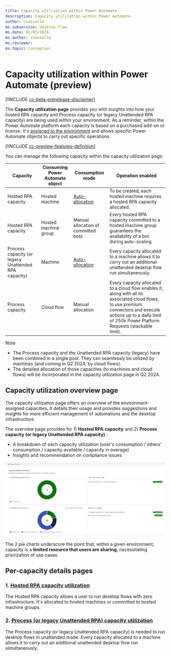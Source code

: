```yaml
---
title: Capacity utilization within Power Automate
description: Capacity utilization within Power Automate
author: cvassallo
ms.subservice: desktop-flow
ms.date: 01/03/2024
ms.author: cvassallo
ms.reviewer: 
ms.topic: conceptual
---
```


# Capacity utilization within Power Automate (preview)

[!INCLUDE [cc-beta-prerelease-disclaimer](actions-reference/includes/cc-beta-prerelease-disclaimer.md)]

The **Capacity utilization page** provides you with insights into how your hosted RPA capacity and Process capacity (or legacy Unattended RPA capacity) are being used within your environment. As a reminder, within the Power Automate platform each capacity is based on a purchased add-on or license. It's [assigned to the environment](/power-platform/admin/capacity-add-on#allocate-or-change-capacity-in-an-environment) and allows specific Power Automate objects to carry out specific operations. 

[!INCLUDE [cc-preview-features-definition](../includes/cc-preview-features-definition.md)]

You can manage the following capacity within the capacity utilization page: 

|Capacity|Consuming Power Automate object|Consumption mode|Operation enabled|
|----|--------------------|----|----|
|Hosted RPA capacity|Hosted machine|[Auto-allocation](# "Hosted RPA capacity is auto-allocated to the hosted machine at its creation.")|To be created, each hosted machine requires a hosted RPA capacity allocated.|
|Hosted RPA capacity|Hosted machine group|Manual allocation of committed bots|Every hosted RPA capacity committed to a hosted machine group guarantees the availability of a bot during auto-scaling.|
|Process capacity (or legacy Unattended RPA capacity)|Machine|[Auto-allocation](# "Capacity is auto-allocated to the machine at unattended desktop flow run time.")|Every capacity allocated to a machine allows it to carry out an additional unattended desktop flow run simultaneously.|
|Process capacity|Cloud flow|Manual allocation|Every capacity allocated to a cloud flow enables it, along with all its associated cloud flows, to use premium connectors and execute actions up to a daily limit of 250k Power Platform Requests (stackable limit).|

> [!NOTE]
> 
> - The Process capacity and the Unattended RPA capacity (legacy) have been combined in a single pool. They can seamlessly be utilized by machines (and coming in Q2 2024, by cloud flows).
> - The detailed allocation of those capacities (to machines and cloud flows) will be incorporated in the capacity utilization page in Q2 2024.

## Capacity utilization overview page

The capacity utilization page offers an overview of the environment-assigned capacities. It details their usage and provides suggestions and insights for more efficient management of automations and the desktop infrastructure.

The overview page provides for 1) **Hosted RPA capacity** and 2) **Process capacity (or legacy Unattended RPA capacity)** : 
- A breakdown of each capacity utilization (user's consumption / others' consumption / capacity available / capacity in overage)
- Insights and recommendation on compliance issues

![Capacity Utilization overview page](media/capacity-utilization/capacity-utilization-MVP-overview.png)

The 2 pie charts underscore the point that, within a given environment, capacity is a <b>limited resource that users are sharing</b>, necessitating priorization of use cases.

## Per-capacity details pages

### 1. [Hosted RPA capacity utilization](capacity-utilization-hosted.md)

The Hosted RPA capacity allows a user to run desktop flows with zero infrastructure. It's allocated to hosted machines or committed to hosted machine groups. 

### 2. [Process (or legacy Unattended RPA) capacity utilization](capacity-utilization-process.md)

The Process capacity (or legacy Unattended RPA capacity) is needed to run desktop flows in unattended mode. Every capacity allocated to a machine allows it to carry out an additional unattended desktop flow run simultaneously.






